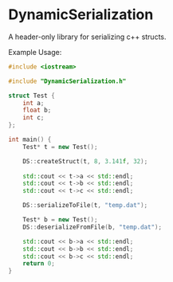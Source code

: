 # DynamicSerialization
A header-only library for serializing c++ structs.

Example Usage:
```c++
#include <iostream>

#include "DynamicSerialization.h"

struct Test {
	int a;
	float b;
	int c;
};

int main() {
	Test* t = new Test();

	DS::createStruct(t, 8, 3.141f, 32);
	
	std::cout << t->a << std::endl;
	std::cout << t->b << std::endl;
	std::cout << t->c << std::endl;

	DS::serializeToFile(t, "temp.dat");

	Test* b = new Test();
	DS::deserializeFromFile(b, "temp.dat");

	std::cout << b->a << std::endl;
	std::cout << b->b << std::endl;
	std::cout << b->c << std::endl;
	return 0;
}
```
